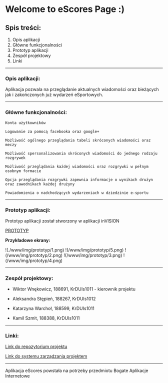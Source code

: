 # Welcome to eScores Page  :) #




## Spis treści: ##

1. Opis aplikacji
2. Główne funkcjonalności
2. Prototyp aplikacji
3. Zespół projektowy
4. Linki


-----------------------------------------

### Opis aplikacji: ###


Aplikacja pozwala na przeglądanie aktualnych wiadomości oraz bieżących jak i zakończonych już wydarzeń eSportowych.


-----------------------------------------

### Główne funkcjonalności: ###


    Konta użytkowników

    Logowanie za pomocą facebooka oraz google+

    Możliwość ogólnego przeglądania tabeli skróconych wiadomości oraz meczy

    Możliwość spersonalizowania skróconych wiadomości do jednego rodzaju rozgrywek

    Możliwość przeglądania każdej wiadomości oraz rozgrywki w pełnym osobnym formacie

    Opcja przeglądania rozgrywki zapewnia informacje o wynikach drużyn oraz zawodnikach każdej drużyny

    Powiadomienia o nadchodzących wydarzeniach w dziedzinie e-sportu


-----------------------------------------

### Prototyp aplikacji: ###


Prototyp aplikacji został stworzony w aplikacji inVISION


[PROTOTYP](https://projects.invisionapp.com/share/FBIEAK2JG6U#/screens/296212767)



**Przykładowe ekrany:**

!(./www/img/prototyp/1.png)
!(/www/img/prototyp/5.png)
!(/www/img/prototyp/2.png)
!(/www/img/prototyp/3.png)
!(/www/img/prototyp/4.png)


-----------------------------------------

### Zespół projektowy: ###


* Wiktor Wnękowicz, 188691, KrDUIs1011 - kierownik projektu

* Aleksandra Stępień, 188267, KrDUIs1012

* Katarzyna Warchoł, 188599, KrDUIs1011

* Kamil Szmit, 188388, KrDUIs1011


-----------------------------------------

### Linki: ###


[Link do repozytorium projektu](https://github.com/s188691/eScores)

[Link do systemu zarządzania projektem](https://trello.com/b/KcZCUdFc/escores-tab)


-----------------------------------------

Aplikacja eScores powstała na potrzeby przedmiotu Bogate Aplikacje Internetowe
